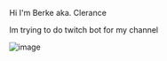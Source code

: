 Hi I'm Berke aka. Clerance

Im trying to do twitch bot for my channel 

![image](https://user-images.githubusercontent.com/74209188/141540340-ccd00b6f-2a4c-48e5-9190-915031fd5fe4.png)
